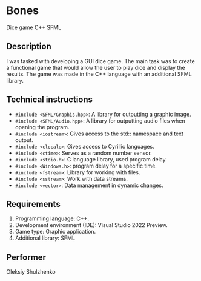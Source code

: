 # Bones
Dice game C++ SFML

## Description

I was tasked with developing a GUI dice game.   The main task was to create a functional game that would allow the user to play dice and display the results.  The game was made in the C++ language with an additional SFML library.

## Technical instructions 
 - `#include <SFML/Graphis.hpp>`: A library for outputting a graphic image.
 - `#include <SFML/Audio.hpp>`: A library for outputting audio files when opening the program.
 - `#include <iostream>`: Gives access to the std:: namespace and text output.
 - `#include <clocale>`: Gives access to Cyrillic languages.
 - `#include <ctime>`: Serves as a random number sensor.
 - `#include <stdio.h>`: C language library, used program delay.
 - `#include <Windows.h>`: program delay for a specific time.
 - `#include <fstream>`: Library for working with files.
 - `#include <sstream>`: Work with data streams.
 - `#include <vector>`: Data management in dynamic changes.

## Requirements
1. Programming language: C++.
2. Development environment (IDE): Visual Studio 2022 Preview.
3. Game type: Graphic application.
4. Additional library: SFML

## Performer 

Oleksiy Shulzhenko

